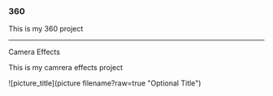 ### 360

<script src="//360.vizor.io/scripts/embed.js" data-vizorurl="https://360.vizor.io/embed/v/x9lve" ></script>

This is my 360 project

***

Camera Effects

This is my camrera effects project

![picture_title](picture filename?raw=true "Optional Title")
